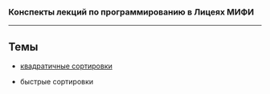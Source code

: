 ### Конспекты лекций по программированию в Лицеях МИФИ

---

## Темы

- [квадратичные сортировки](Lyceum1523/squareSortings/)

- быстрые сортировки
